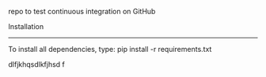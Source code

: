 repo to test continuous integration on GitHub

Installation
____________
To install all dependencies, type:
pip install -r requirements.txt

dlfjkhqsdlkfjhsd f
